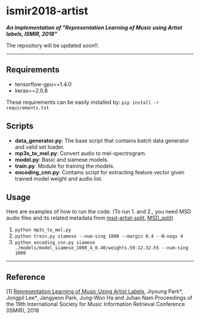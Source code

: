# ismir2018-artist

***An implementation of "Representation Learning of Music using Artist labels, ISMIR, 2018"***

The repository will be updated soon!!.

----------------------------------

## Requirements

- tensorflow-gpu==1.4.0
- keras==2.0.8

These requirements can be easily installed by:
	`pip install -r requirements.txt`

## Scripts

- __data_generator.py__: The base script that contains batch data generator and valid set loader.
- __mp3s_to_mel.py__: Convert audio to mel-spectrogram.
- __model.py__: Basic and siamese models.
- __train.py__: Module for training the models.
- __encoding_cnn.py__: Contains script for extracting feature vector given trained model weight and audio list.

## Usage

Here are examples of how to run the code. (To run 1. and 2., you need MSD audio files and its related metadata from [msd-artist-split](https://github.com/jiyoungpark527/msd-artist-split), [MSD_split](https://github.com/jongpillee/music_dataset_split/tree/master/MSD_split))
1. `python mp3s_to_mel.py` 
2. `python train.py siamese --num-sing 1000 --margin 0.4 --N-negs 4`
3. `python encoding_cnn.py siamese ./models/model_siamese_1000_4_0.40/weights.59-12.32.h5 --num-sing 1000`

----------------------------------

## Reference

[1] [Representation Learning of Music Using Artist Labels](http://ismir2018.ircam.fr/doc/pdfs/168_Paper.pdf), Jiyoung Park*, Jongpil Lee*, Jangyeon Park, Jung-Woo Ha and Juhan Nam
Proceedings of the 19th International Society for Music Information Retrieval Conference (ISMIR), 2018
